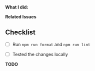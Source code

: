 **What I did:**
<!-- Please explain what you have done and why -->

**Related Issues**
<!--
Please Don't forget to add all Issues fixed or implemented in this PR here.
Add something like "Fixes #XX." or "Closes #XX".
-->

## Checklist
- [ ] Run `npm run format` and `npm run lint`
- [ ] Tested the changes locally


**TODO**
<!--Add things here that still need to be done in this PR.-->